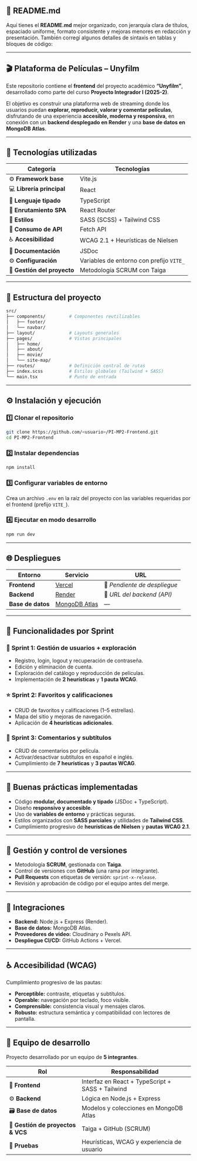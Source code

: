 ## 🧾 **README.md**

Aquí tienes el **README.md** mejor organizado, con jerarquía clara de títulos, espaciado uniforme, formato consistente y mejoras menores en redacción y presentación. También corregí algunos detalles de sintaxis en tablas y bloques de código:

---

## 🎬 **Plataforma de Películas – Unyfilm**

Este repositorio contiene el **frontend** del proyecto académico **“Unyfilm”**, desarrollado como parte del curso **Proyecto Integrador I (2025-2)**.

El objetivo es construir una plataforma web de streaming donde los usuarios puedan **explorar, reproducir, valorar y comentar películas**, disfrutando de una experiencia **accesible, moderna y responsiva**, en conexión con un **backend desplegado en Render** y una **base de datos en MongoDB Atlas**.

---

## 🚀 Tecnologías utilizadas

| Categoría                   | Tecnologías                              |
| --------------------------- | ---------------------------------------- |
| ⚙️ **Framework base**       | Vite.js                                  |
| 💻 **Librería principal**   | React                                    |
| 🧩 **Lenguaje tipado**      | TypeScript                               |
| 🧭 **Enrutamiento SPA**     | React Router                             |
| 🎨 **Estilos**              | SASS (SCSS) + Tailwind CSS               |
| 🔗 **Consumo de API**       | Fetch API                                |
| ♿ **Accesibilidad**         | WCAG 2.1 + Heurísticas de Nielsen        |
| 🧰 **Documentación**        | JSDoc                                    |
| ⚙️ **Configuración**        | Variables de entorno con prefijo `VITE_` |
| 🧾 **Gestión del proyecto** | Metodología SCRUM con Taiga              |

---

## 📂 Estructura del proyecto

```bash
src/
├── components/         # Componentes reutilizables
│   ├── footer/
│   └── navbar/
├── layout/             # Layouts generales
├── pages/              # Vistas principales
│   ├── home/
│   ├── about/
│   ├── movie/
│   └── site-map/
├── routes/             # Definición central de rutas
├── index.scss          # Estilos globales (Tailwind + SASS)
└── main.tsx            # Punto de entrada
```

---

## ⚙️ Instalación y ejecución

### 1️⃣ Clonar el repositorio

```bash
git clone https://github.com/<usuario>/PI-MP2-Frontend.git
cd PI-MP2-Frontend
```

### 2️⃣ Instalar dependencias

```bash
npm install
```

### 3️⃣ Configurar variables de entorno

Crea un archivo `.env` en la raíz del proyecto con las variables requeridas por el frontend (prefijo `VITE_`).

### 4️⃣ Ejecutar en modo desarrollo

```bash
npm run dev
```

---

## 🌐 Despliegues

| Entorno           | Servicio                                                | URL                          |
| ----------------- | ------------------------------------------------------- | ---------------------------- |
| **Frontend**      | [Vercel](https://vercel.com/)                           | 🔗 *Pendiente de despliegue* |
| **Backend**       | [Render](https://render.com/)                           | 🔗 *URL del backend (API)*   |
| **Base de datos** | [MongoDB Atlas](https://www.mongodb.com/atlas/database) | —                            |

---

## 🧩 Funcionalidades por Sprint

### 🎯 **Sprint 1: Gestión de usuarios + exploración**

* Registro, login, logout y recuperación de contraseña.
* Edición y eliminación de cuenta.
* Exploración del catálogo y reproducción de películas.
* Implementación de **2 heurísticas** y **1 pauta WCAG**.

### ⭐ **Sprint 2: Favoritos y calificaciones**

* CRUD de favoritos y calificaciones (1–5 estrellas).
* Mapa del sitio y mejoras de navegación.
* Aplicación de **4 heurísticas adicionales**.

### 💬 **Sprint 3: Comentarios y subtítulos**

* CRUD de comentarios por película.
* Activar/desactivar subtítulos en español e inglés.
* Cumplimiento de **7 heurísticas** y **3 pautas WCAG**.

---

## 🌈 Buenas prácticas implementadas

* Código **modular, documentado y tipado** (JSDoc + TypeScript).
* Diseño **responsivo y accesible**.
* Uso de **variables de entorno** y prácticas seguras.
* Estilos organizados con **SASS parciales** y utilidades de **Tailwind CSS**.
* Cumplimiento progresivo de **heurísticas de Nielsen** y **pautas WCAG 2.1**.

---

## 🧠 Gestión y control de versiones

* Metodología **SCRUM**, gestionada con **Taiga**.
* Control de versiones con **GitHub** (una rama por integrante).
* **Pull Requests** con etiquetas de versión: `sprint-x-release`.
* Revisión y aprobación de código por el equipo antes del merge.

---

## 🔌 Integraciones

* **Backend:** Node.js + Express (Render).
* **Base de datos:** MongoDB Atlas.
* **Proveedores de video:** Cloudinary o Pexels API.
* **Despliegue CI/CD:** GitHub Actions + Vercel.

---

## ♿ Accesibilidad (WCAG)

Cumplimiento progresivo de las pautas:

* **Perceptible:** contraste, etiquetas y subtítulos.
* **Operable:** navegación por teclado, foco visible.
* **Comprensible:** consistencia visual y mensajes claros.
* **Robusto:** estructura semántica y compatibilidad con lectores de pantalla.

---

## 👥 Equipo de desarrollo

Proyecto desarrollado por un equipo de **5 integrantes**.

| Rol                               | Responsabilidad                                  |
| --------------------------------- | ------------------------------------------------ |
| 🧩 **Frontend**                   | Interfaz en React + TypeScript + SASS + Tailwind |
| ⚙️ **Backend**                    | Lógica en Node.js + Express                      |
| 🗃️ **Base de datos**             | Modelos y colecciones en MongoDB Atlas           |
| 🧭 **Gestión de proyectos & VCS** | Taiga + GitHub (SCRUM)                           |
| 🧪 **Pruebas**                    | Heurísticas, WCAG y experiencia de usuario       |
